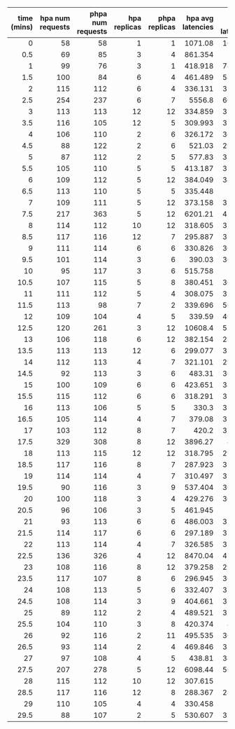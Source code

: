 |   time (mins) |   hpa num requests |   phpa num requests |   hpa replicas |   phpa replicas |   hpa avg latencies |   phpa avg latencies |   hpa max latencies |   phpa max latencies |   hpa fail requests (%) |   phpa fail requests (%) |
|--------------:|-------------------:|--------------------:|---------------:|----------------:|--------------------:|---------------------:|--------------------:|---------------------:|------------------------:|-------------------------:|
|           0   |                 58 |                  58 |              1 |               1 |            1071.08  |             1046.48  |            1543.99  |             1554.96  |                0        |                 0        |
|           0.5 |                 69 |                  85 |              3 |               4 |             861.354 |              568.63  |            1663.62  |             1508.04  |                0        |                 0        |
|           1   |                 99 |                  76 |              3 |               1 |             418.918 |              743.427 |            1207.28  |             1647.04  |                0        |                 0        |
|           1.5 |                100 |                  84 |              6 |               4 |             461.489 |              584.044 |            1317.05  |             1570.56  |                0        |                 0        |
|           2   |                115 |                 112 |              6 |               4 |             336.131 |              311.377 |             978.603 |              686.993 |                0        |                 0        |
|           2.5 |                254 |                 237 |              6 |               7 |            5556.8   |             6000.52  |           13216.2   |            18785.7   |                0        |                 0        |
|           3   |                113 |                 113 |             12 |              12 |             334.859 |              316.591 |             861.098 |              896.165 |                0        |                 0        |
|           3.5 |                116 |                 105 |             12 |               5 |             309.993 |              325.734 |             782.169 |              810.482 |                0        |                 0.952381 |
|           4   |                106 |                 110 |              2 |               6 |             326.172 |              369.268 |             672.583 |              874.444 |                0.943396 |                 0        |
|           4.5 |                 88 |                 122 |              2 |               6 |             521.03  |              299.501 |            1348.81  |              749.325 |                0        |                 0        |
|           5   |                 87 |                 112 |              2 |               5 |             577.83  |              335.135 |            1350.81  |              937.705 |                0        |                 0        |
|           5.5 |                105 |                 110 |              5 |               5 |             413.187 |              313.814 |            1528.39  |              814.117 |                0        |                 0        |
|           6   |                109 |                 112 |              5 |              12 |             384.049 |              342.136 |            1510.96  |              992.412 |                0        |                 0        |
|           6.5 |                113 |                 110 |              5 |               5 |             335.448 |              333.09  |             859.656 |              795.913 |                0        |                 0        |
|           7   |                109 |                 111 |              5 |              12 |             373.158 |              323.617 |            1063.37  |              947.122 |                0        |                 0        |
|           7.5 |                217 |                 363 |              5 |              12 |            6201.21  |             4225.69  |           18667     |            12213.8   |                0        |                 0        |
|           8   |                114 |                 112 |             10 |              12 |             318.605 |              326.716 |             715.911 |              615.69  |                0        |                 0        |
|           8.5 |                117 |                 116 |             12 |               7 |             295.887 |              317.116 |             664.91  |              973.644 |                0        |                 0        |
|           9   |                111 |                 114 |              6 |               6 |             330.826 |              305.746 |             935.576 |              715.099 |                0        |                 0        |
|           9.5 |                101 |                 114 |              3 |               6 |             390.03  |              307.549 |            1131.6   |              662.726 |                0.990099 |                 0        |
|          10   |                 95 |                 117 |              3 |               6 |             515.758 |              294.92  |            1457.9   |              940.206 |                0        |                 0        |
|          10.5 |                107 |                 115 |              5 |               8 |             380.451 |              308.294 |             868.805 |              666.322 |                0        |                 0        |
|          11   |                111 |                 112 |              5 |               4 |             308.075 |              321.059 |             583.02  |             1038.38  |                0        |                 0.892857 |
|          11.5 |                113 |                  98 |              7 |               2 |             339.696 |              504.942 |             932.274 |             1375.89  |                0        |                 1.02041  |
|          12   |                109 |                 104 |              4 |               5 |             339.59  |              406.901 |             952.15  |             1125.55  |                0        |                 0        |
|          12.5 |                120 |                 261 |              3 |              12 |           10608.4   |             5376.01  |           19184.4   |            16267.3   |                0        |                 0        |
|          13   |                106 |                 118 |              6 |              12 |             382.154 |              283.533 |            1004.56  |              519.533 |                0        |                 0        |
|          13.5 |                113 |                 113 |             12 |               6 |             299.077 |              312.096 |             613.244 |              663.481 |                0        |                 0        |
|          14   |                112 |                 113 |              4 |               7 |             321.101 |              296.591 |             811.244 |              567.841 |                0.892857 |                 0        |
|          14.5 |                 92 |                 113 |              3 |               6 |             483.31  |              309.718 |            1169.26  |              652.943 |                0        |                 0        |
|          15   |                100 |                 109 |              6 |               6 |             423.651 |              344.859 |             995.951 |             1083.17  |                0        |                 0        |
|          15.5 |                115 |                 112 |              6 |               6 |             318.291 |              312.148 |             840.216 |              678.878 |                0        |                 0        |
|          16   |                113 |                 106 |              5 |               5 |             330.3   |              331.369 |             926.912 |             1126.49  |                0.884956 |                 0        |
|          16.5 |                105 |                 114 |              4 |               7 |             379.08  |              314.621 |            1148.97  |              787.824 |                0        |                 0        |
|          17   |                103 |                 112 |              8 |               7 |             420.2   |              321.541 |            1193.36  |              845.193 |                0        |                 0        |
|          17.5 |                329 |                 308 |              8 |              12 |            3896.27  |             4698.3   |           16625.4   |            12775.3   |                0        |                 0        |
|          18   |                113 |                 115 |             12 |              12 |             318.795 |              291.669 |             875.649 |              725.185 |                0        |                 0        |
|          18.5 |                117 |                 116 |              8 |               7 |             287.923 |              328.177 |             565.064 |             1084.45  |                0        |                 0.862069 |
|          19   |                114 |                 114 |              4 |               7 |             310.497 |              315.846 |             873.931 |              855.343 |                1.75439  |                 0        |
|          19.5 |                 90 |                 116 |              3 |               9 |             537.404 |              308.124 |            1162.89  |              790.527 |                1.11111  |                 0        |
|          20   |                100 |                 118 |              3 |               4 |             429.276 |              309.821 |            1085.01  |              590.321 |                0        |                 0.847458 |
|          20.5 |                 96 |                 106 |              3 |               5 |             461.945 |              341.4   |            1243.45  |              851.372 |                0        |                 0        |
|          21   |                 93 |                 113 |              6 |               6 |             486.003 |              314.128 |            1295.48  |              617.072 |                0        |                 0        |
|          21.5 |                114 |                 117 |              6 |               6 |             297.189 |              311.115 |             753.041 |              753.379 |                0        |                 0        |
|          22   |                113 |                 114 |              4 |               7 |             326.585 |              331.382 |             703.009 |              921.999 |                0.884956 |                 0        |
|          22.5 |                136 |                 326 |              4 |              12 |            8470.04  |             4179.32  |           19331.7   |            16069.6   |               16.9118   |                 0        |
|          23   |                108 |                 116 |              8 |              12 |             379.258 |              295.705 |             824.922 |              640.017 |                0        |                 0        |
|          23.5 |                117 |                 107 |              8 |               6 |             296.945 |              368.871 |             647.996 |              800.754 |                0        |                 0        |
|          24   |                108 |                 113 |              5 |               6 |             332.407 |              312.359 |             796.379 |             1005.54  |                0        |                 0        |
|          24.5 |                108 |                 114 |              3 |               9 |             404.661 |              334.533 |            1756.5   |              910.706 |                0.925926 |                 0        |
|          25   |                 89 |                 112 |              2 |               4 |             489.521 |              329.008 |            1311.6   |              838.021 |                0        |                 0.892857 |
|          25.5 |                104 |                 110 |              3 |               8 |             420.374 |              403.22  |            1004.71  |             1223.52  |                0        |                 0        |
|          26   |                 92 |                 116 |              2 |              11 |             495.535 |              302.696 |            1537.19  |              694.613 |                1.08696  |                 0        |
|          26.5 |                 93 |                 114 |              2 |               4 |             469.846 |              357.875 |             982.837 |              913.938 |                0        |                 0        |
|          27   |                 97 |                 108 |              4 |               5 |             438.81  |              346.192 |            1097.82  |             1209.86  |                0        |                 0        |
|          27.5 |                207 |                 278 |              5 |              12 |            6098.44  |             5063.39  |           18656.8   |            18080.2   |                0        |                 0        |
|          28   |                115 |                 112 |             10 |              12 |             307.615 |              327.37  |             686.512 |              720.34  |                0        |                 0        |
|          28.5 |                117 |                 116 |             12 |               8 |             288.367 |              288.007 |             640.26  |              551.498 |                0        |                 0        |
|          29   |                110 |                 105 |              4 |               4 |             330.458 |              351.79  |             758.71  |             1078.44  |                1.81818  |                 0.952381 |
|          29.5 |                 88 |                 107 |              2 |               5 |             530.607 |              335.193 |            1376.68  |             1125.07  |                0        |                 0        |